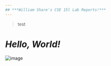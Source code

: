 ```yaml
---
## ***William Share's CSE 15l Lab Reports!***
---
```

> test
# ***Hello, World!***
![image](https://github.com/wshare26/cse15l-lab-reports/assets/156359336/d3742bc2-fcb5-41df-ad84-ffa32171b46a)

